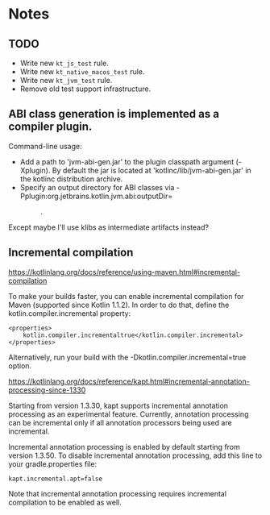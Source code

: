 # Notes

## TODO

- Write new `kt_js_test` rule.
- Write new `kt_native_macos_test` rule.
- Write new `kt_jvm_test` rule.
- Remove old test support infrastructure.

## ABI class generation is implemented as a compiler plugin.

Command-line usage:

- Add a path to 'jvm-abi-gen.jar' to the plugin classpath argument (-Xplugin).
  By default the jar is located at 'kotlinc/lib/jvm-abi-gen.jar' in the kotlinc
  distribution archive.
- Specify an output directory for ABI classes via
  -Pplugin:org.jetbrains.kotlin.jvm.abi:outputDir=<DIR>.

Except maybe I'll use klibs as intermediate artifacts instead?

## Incremental compilation

https://kotlinlang.org/docs/reference/using-maven.html#incremental-compilation

To make your builds faster, you can enable incremental compilation for Maven
(supported since Kotlin 1.1.2). In order to do that, define the
kotlin.compiler.incremental property:

    <properties>
        kotlin.compiler.incrementaltrue</kotlin.compiler.incremental>
    </properties>

Alternatively, run your build with the -Dkotlin.compiler.incremental=true
option.

https://kotlinlang.org/docs/reference/kapt.html#incremental-annotation-processing-since-1330

Starting from version 1.3.30, kapt supports incremental annotation processing
as an experimental feature. Currently, annotation processing can be incremental
only if all annotation processors being used are incremental.

Incremental annotation processing is enabled by default starting from version
1.3.50. To disable incremental annotation processing, add this line to your
gradle.properties file:

    kapt.incremental.apt=false

Note that incremental annotation processing requires incremental compilation to
be enabled as well.
